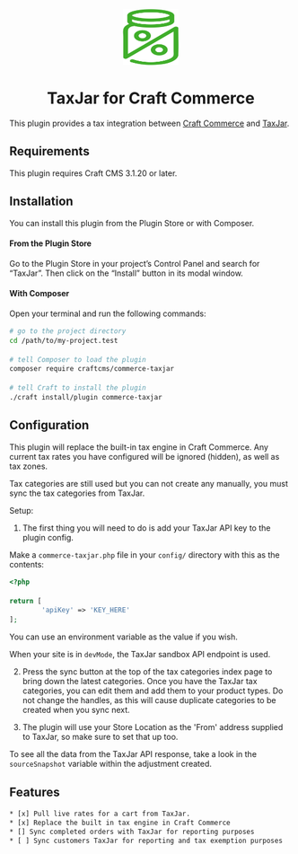<p align="center"><img src="./src/icon.svg" width="100" height="100" alt="TaxJar icon"></p>

<h1 align="center">TaxJar for Craft Commerce</h1>

This plugin provides a tax integration between [Craft Commerce](https://craftcms.com/commerce) and [TaxJar](https://www.taxjar.com/).

## Requirements

This plugin requires Craft CMS 3.1.20 or later.

## Installation

You can install this plugin from the Plugin Store or with Composer.

#### From the Plugin Store

Go to the Plugin Store in your project’s Control Panel and search for “TaxJar”. Then click on the “Install” button in its modal window.

#### With Composer

Open your terminal and run the following commands:

```bash
# go to the project directory
cd /path/to/my-project.test

# tell Composer to load the plugin
composer require craftcms/commerce-taxjar

# tell Craft to install the plugin
./craft install/plugin commerce-taxjar
```

## Configuration

This plugin will replace the built-in tax engine in Craft Commerce. 
Any current tax rates you have configured will be ignored (hidden), as well as tax zones.

Tax categories are still used but you can not create any manually, you must sync the tax categories 
from TaxJar.

Setup:

1. The first thing you will need to do is add your TaxJar API key to the plugin config.

Make a `commerce-taxjar.php` file in your `config/` directory with this as the contents:

```php
<?php

return [
        'apiKey' => 'KEY_HERE'
];
```

You can use an environment variable as the value if you wish.

When your site is in `devMode`, the TaxJar sandbox API endpoint is used. 

2. Press the sync button at the top of the tax categories index page to bring down the latest categories.
Once you have the TaxJar tax categories, you can edit them and add them to your product types. 
Do not change the handles, as this will cause duplicate categories to be created when you sync next.

3. The plugin will use your Store Location as the 'From' address supplied to TaxJar, so make 
sure to set that up too.

To see all the data from the TaxJar API response, take a look in the `sourceSnapshot` variable 
within the adjustment created. 

## Features

    * [x] Pull live rates for a cart from TaxJar.
    * [x] Replace the built in tax engine in Craft Commerce
    * [] Sync completed orders with TaxJar for reporting purposes
    * [ ] Sync customers TaxJar for reporting and tax exemption purposes